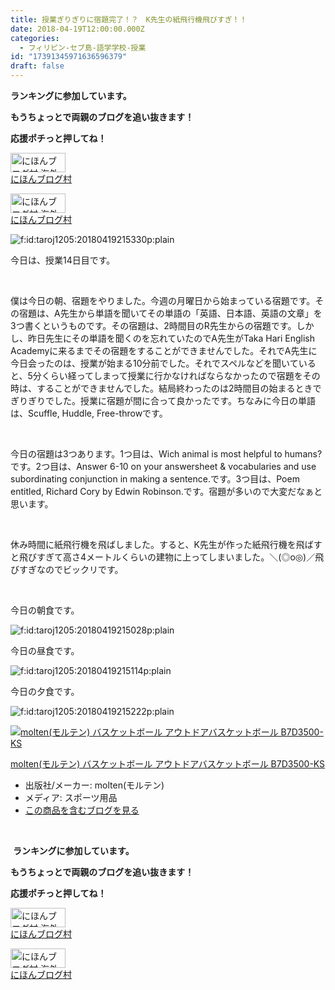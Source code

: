 ```yaml
---
title: 授業ぎりぎりに宿題完了！？　K先生の紙飛行機飛びすぎ！！
date: 2018-04-19T12:00:00.000Z
categories:
  - フィリピン-セブ島-語学学校-授業
id: "17391345971636596379"
draft: false
---
```

<p><strong>ランキングに参加しています。</strong></p>
<p><strong>もうちょっとで両親のブログを追い抜きます！</strong></p>
<p><strong>応援ポチっと押してね！</strong></p>
<p><a href="//overseas.blogmura.com/studyabroad_parent/ranking.html"><img src="//overseas.blogmura.com/studyabroad_parent/img/studyabroad_parent88_31.gif" alt="にほんブログ村 海外生活ブログ 親子留学・ジュニア留学へ" width="88" height="31" border="0" /></a><br /><a href="//overseas.blogmura.com/studyabroad_parent/ranking.html">にほんブログ村</a></p>
<p><a href="//overseas.blogmura.com/cebu/ranking.html"><img src="//overseas.blogmura.com/cebu/img/cebu88_31.gif" alt="にほんブログ村 海外生活ブログ セブ島情報へ" width="88" height="31" border="0" /></a><br /><a href="//overseas.blogmura.com/cebu/ranking.html">にほんブログ村</a></p>
<p><img class="hatena-fotolife" title="f:id:taroj1205:20180419215330p:plain" src="https://cdn-ak.f.st-hatena.com/images/fotolife/t/taroj1205/20180419/20180419215330.png" alt="f:id:taroj1205:20180419215330p:plain" /></p>
<p>今日は、授業14日目です。</p>
<p> </p>
<p>僕は今日の朝、宿題をやりました。今週の月曜日から始まっている宿題です。その宿題は、A先生から単語を聞いてその単語の「英語、日本語、英語の文章」を3つ書くというものです。その宿題は、2時間目のR先生からの宿題です。しかし、昨日先生にその単語を聞くのを忘れていたのでA先生がTaka Hari English Academyに来るまでその宿題をすることができませんでした。それでA先生に今日会ったのは、授業が始まる10分前でした。それでスペルなどを聞いていると、5分くらい経ってしまって授業に行かなければならなかったので宿題をその時は、することができませんでした。結局終わったのは2時間目の始まるときでぎりぎりでした。授業に宿題が間に合って良かったです。ちなみに今日の単語は、Scuffle, Huddle, Free-throwです。</p>
<p> </p>
<p>今日の宿題は3つあります。1つ目は、Wich animal is most helpful to humans?です。2つ目は、Answer 6-10 on your answersheet &amp; vocabularies and use  subordinating conjunction in making a sentence.です。3つ目は、Poem entitled, Richard Cory by Edwin Robinson.です。宿題が多いので大変だなぁと思います。</p>
<p> </p>
<p>休み時間に紙飛行機を飛ばしました。すると、K先生が作った紙飛行機を飛ばすと飛びすぎて高さ4メートルくらいの建物に上ってしまいました。＼(◎o◎)／飛びすぎなのでビックリです。</p>
<p> </p>
<p>今日の朝食です。</p>
<p><img class="hatena-fotolife" title="f:id:taroj1205:20180419215028p:plain" src="https://cdn-ak.f.st-hatena.com/images/fotolife/t/taroj1205/20180419/20180419215028.png" alt="f:id:taroj1205:20180419215028p:plain" /></p>
<p>今日の昼食です。</p>
<p><img class="hatena-fotolife" title="f:id:taroj1205:20180419215114p:plain" src="https://cdn-ak.f.st-hatena.com/images/fotolife/t/taroj1205/20180419/20180419215114.png" alt="f:id:taroj1205:20180419215114p:plain" /></p>
<p>今日の夕食です。</p>
<p><img class="hatena-fotolife" title="f:id:taroj1205:20180419215222p:plain" src="https://cdn-ak.f.st-hatena.com/images/fotolife/t/taroj1205/20180419/20180419215222.png" alt="f:id:taroj1205:20180419215222p:plain" /></p>
<div class="freezed">
<div class="hatena-asin-detail"><a href="http://www.amazon.co.jp/exec/obidos/ASIN/B01H668AWA/taroj1205-hatena-22/"><img class="hatena-asin-detail-image" title="molten(モルテン) バスケットボール アウトドアバスケットボール B7D3500-KS" src="https://images-fe.ssl-images-amazon.com/images/I/61%2B-CEf9yLL._SL160_.jpg" alt="molten(モルテン) バスケットボール アウトドアバスケットボール B7D3500-KS" /></a>
<div class="hatena-asin-detail-info">
<p class="hatena-asin-detail-title"><a href="http://www.amazon.co.jp/exec/obidos/ASIN/B01H668AWA/taroj1205-hatena-22/">molten(モルテン) バスケットボール アウトドアバスケットボール B7D3500-KS</a></p>
<ul>
<li><span class="hatena-asin-detail-label">出版社/メーカー:</span> molten(モルテン)</li>
<li><span class="hatena-asin-detail-label">メディア:</span> スポーツ用品</li>
<li><a href="http://d.hatena.ne.jp/asin/B01H668AWA/taroj1205-hatena-22" target="_blank">この商品を含むブログを見る</a></li>
</ul>
</div>
<div class="hatena-asin-detail-foot"> </div>
</div>
</div>
<p> <strong>ランキングに参加しています。</strong></p>
<p><strong>もうちょっとで両親のブログを追い抜きます！</strong></p>
<p><strong>応援ポチっと押してね！</strong></p>
<p><a href="//overseas.blogmura.com/studyabroad_parent/ranking.html"><img src="//overseas.blogmura.com/studyabroad_parent/img/studyabroad_parent88_31.gif" alt="にほんブログ村 海外生活ブログ 親子留学・ジュニア留学へ" width="88" height="31" border="0" /></a><br /><a href="//overseas.blogmura.com/studyabroad_parent/ranking.html">にほんブログ村</a></p>
<p><a href="//overseas.blogmura.com/cebu/ranking.html"><img src="//overseas.blogmura.com/cebu/img/cebu88_31.gif" alt="にほんブログ村 海外生活ブログ セブ島情報へ" width="88" height="31" border="0" /></a><br /><a href="//overseas.blogmura.com/cebu/ranking.html">にほんブログ村</a></p>
